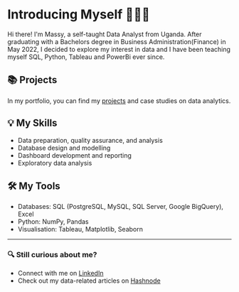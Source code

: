 # Introducing Myself 🙋🏻‍♀️
Hi there! I'm Massy, a self-taught Data Analyst from Uganda. After graduating with a Bachelors degree in Business Administration(Finance) in May 2022, I decided to explore my interest in data and I have been teaching myself SQL, Python, Tableau and PowerBi ever since.

## 📚 Projects 
In my portfolio, you can find my [projects](https://github.com/alumassy/Portfolio-Guide.git) and case studies on data analytics.

## 💡 My Skills
- Data preparation, quality assurance, and analysis
- Database design and modelling
- Dashboard development and reporting
- Exploratory data analysis

## 🛠️ My Tools
- Databases: SQL (PostgreSQL, MySQL, SQL Server, Google BigQuery), Excel
- Python: NumPy, Pandas
- Visualisation: Tableau, Matplotlib, Seaborn
---
### 🔍 Still curious about me?
- Connect with me on [LinkedIn](https://www.linkedin.com/in/alumassy/)
- Check out my data-related articles on [Hashnode](https://alumassy.hashnode.dev/) 
